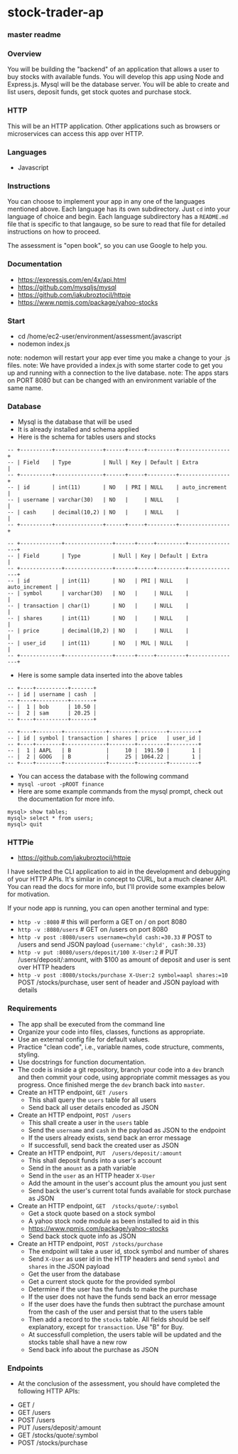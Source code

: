 # stock-trader-ap

### master readme

### Overview
You will be building the "backend" of an application that allows a user to buy stocks with available funds. You will develop this app using Node and Express.js. Mysql will be the database server. You will be able to create and list users, deposit funds, get stock quotes and purchase stock.

### HTTP
This will be an HTTP application. Other applications such as browsers or microservices can access this app over HTTP.

### Languages
- Javascript

### Instructions
You can choose to implement your app in any one of the languages mentioned above. Each language has its own subdirectory.
Just `cd` into your language of choice and begin. Each language subdirectory has a `README.md` file that is specific to that langauge,
so be sure to read that file for detailed instructions on how to proceed.

The assessment is "open book", so you can use Google to help you.

### Documentation
- https://expressjs.com/en/4x/api.html
- https://github.com/mysqljs/mysql
- https://github.com/jakubroztocil/httpie
- https://www.npmjs.com/package/yahoo-stocks

### Start
- cd /home/ec2-user/environment/assessment/javascript
- nodemon index.js

note: nodemon will restart your app ever time you make a change to your .js files.
note: We have provided a index.js with some starter code to get you up and running with a connection to the live database.
note: The apps stars on PORT 8080 but can be changed with an environment variable of the same name.

### Database
- Mysql is the database that will be used
- It is already installed and schema applied
- Here is the schema for tables users and stocks

```
-- +----------+---------------+------+-----+---------+----------------+
-- | Field    | Type          | Null | Key | Default | Extra          |
-- +----------+---------------+------+-----+---------+----------------+
-- | id       | int(11)       | NO   | PRI | NULL    | auto_increment |
-- | username | varchar(30)   | NO   |     | NULL    |                |
-- | cash     | decimal(10,2) | NO   |     | NULL    |                |
-- +----------+---------------+------+-----+---------+----------------+

-- +-------------+---------------+------+-----+---------+----------------+
-- | Field       | Type          | Null | Key | Default | Extra          |
-- +-------------+---------------+------+-----+---------+----------------+
-- | id          | int(11)       | NO   | PRI | NULL    | auto_increment |
-- | symbol      | varchar(30)   | NO   |     | NULL    |                |
-- | transaction | char(1)       | NO   |     | NULL    |                |
-- | shares      | int(11)       | NO   |     | NULL    |                |
-- | price       | decimal(10,2) | NO   |     | NULL    |                |
-- | user_id     | int(11)       | NO   | MUL | NULL    |                |
-- +-------------+---------------+------+-----+---------+----------------+
```

- Here is some sample data inserted into the above tables

```
-- +----+----------+-------+
-- | id | username | cash  |
-- +----+----------+-------+
-- |  1 | bob      | 10.50 |
-- |  2 | sam      | 20.25 |
-- +----+----------+-------+

-- +----+--------+-------------+--------+---------+---------+
-- | id | symbol | transaction | shares | price   | user_id |
-- +----+--------+-------------+--------+---------+---------+
-- |  1 | AAPL   | B           |     10 |  191.50 |       1 |
-- |  2 | GOOG   | B           |     25 | 1064.22 |       1 |
-- +----+--------+-------------+--------+---------+---------+
```

- You can access the database with the following command
- `mysql -uroot -pROOT finance`
- Here are some example commands from the mysql prompt, check out the documentation for more info.

```
mysql> show tables;
mysql> select * from users;
mysql> quit
```

### HTTPie
- https://github.com/jakubroztocil/httpie

I have selected the CLI application to aid in the development and debugging of your HTTP APIs. It's similar in concept to CURL, but a much cleaner API. You can read the docs for more info, but I'll provide some examples below for motivation.

If your node app is running, you can open another terminal and type:
- `http -v :8080` # this will perform a GET on / on port 8080
- `http -v :8080/users` # GET on /users on port 8080
- `http -v post :8080/users username=chyld cash:=30.33` # POST to /users and send JSON payload `{username:'chyld', cash:30.33}`
- `http -v put :8080/users/deposit/100 X-User:2` # PUT /users/deposit/:amount, with $100 as amount of deposit and user is sent over HTTP headers
- `http -v post :8080/stocks/purchase X-User:2 symbol=aapl shares:=10` POST /stocks/purchase, user sent of header and JSON payload with details

### Requirements
- The app shall be executed from the command line
- Organize your code into files, classes, functions as appropriate.
- Use an external config file for default values.
- Practice "clean code", i.e., variable names, code structure, comments, styling.
- Use docstrings for function documentation.
- The code is inside a git repository, branch your code into a `dev` branch and then commit your code, using appropriate commit messages as you progress. Once finished merge the `dev` branch back into `master`.
- Create an HTTP endpoint, `GET /users`
  - This shall query the `users` table for all users
  - Send back all user details encoded as JSON
- Create an HTTP endpoint, `POST /users`
  - This shall create a user in the `users` table
  - Send the `username` and `cash` in the payload as JSON to the endpoint
  - If the users already exists, send back an error message
  - If successfull, send back the created user as JSON
- Create an HTTP endpoint, `PUT  /users/deposit/:amount`
  - This shall deposit funds into a user's account
  - Send in the `amount` as a path variable
  - Send in the `user` as an HTTP header `X-User`
  - Add the amount in the user's account plus the amount you just sent
  - Send back the user's current total funds available for stock purchase as JSON
- Create an HTTP endpoint, `GET  /stocks/quote/:symbol`
  - Get a stock quote based on a stock symbol
  - A yahoo stock node module as been installed to aid in this
  - https://www.npmjs.com/package/yahoo-stocks
  - Send back stock quote info as JSON
- Create an HTTP endpoint, `POST /stocks/purchase`
  - The endpoint will take a user id, stock symbol and number of shares
  - Send `X-User` as user id in the HTTP headers and send `symbol` and `shares` in the JSON payload
  - Get the user from the database
  - Get a current stock quote for the provided symbol
  - Determine if the user has the funds to make the purchase
  - If the user does not have the funds send back an error message
  - If the user does have the funds then subtract the purchase amount from the cash of the user and persist that to the users table
  - Then add a record to the `stocks` table. All fields should be self explanatory, except for `transaction`. Use "B" for Buy.
  - At successfull completion, the users table will be updated and the stocks table shall have a new row
  - Send back info about the purchase as JSON

### Endpoints
- At the conclusion of the assessment, you should have completed the following HTTP APIs:

* GET  /
* GET  /users
* POST /users
* PUT  /users/deposit/:amount
* GET  /stocks/quote/:symbol
* POST /stocks/purchase
